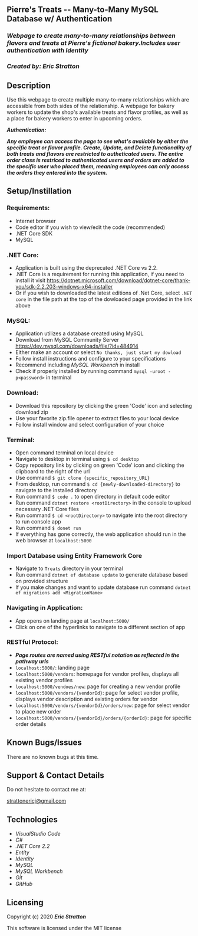## Pierre's Treats -- Many-to-Many MySQL Database w/ Authentication

### _Webpage to create many-to-many relationships between flavors and treats at Pierre's fictional bakery.Includes user authentication with Identity_

### _Created by: Eric Stratton_

## Description

Use this webpage to create multiple many-to-many relationships which are accessible from both sides of the relationship. A webpage for bakery workers to update the shop's available treats and flavor profiles, as well as a place for bakery workers to enter in upcoming orders.

**_Authentication:_** 

**_Any employee can access the page to see what's available by either the specific treat or flavor profile. Create, Update, and Delete functionality of both treats and flavors are restricted to autheticated users. The entire order class is restriced to authenticated users and orders are added to the specific user who placed them, meaning employees can only access the orders they entered into the system._**

## Setup/Instillation

### Requirements:

- Internet browser
- Code editor if you wish to view/edit the code (recommended)
- .NET Core SDK
- MySQL 

### .NET Core:

- Application is built using the deprecated .NET Core vs 2.2.
- .NET Core is a requirement for running this application, if you need to install it visit <https://dotnet.microsoft.com/download/dotnet-core/thank-you/sdk-2.2.203-windows-x64-installer>
- Or if you wish to downloaded the latest editions of .Net Core, select `.NET core` in the file path at the top of the dowloaded page provided in the link above

### MySQL:

- Application utilizes a database created using MySQL
- Download from MySQL Community Server <https://dev.mysql.com/downloads/file/?id=484914>
- Either make an account or select `No thanks, just start my dowload`
- Follow install instructions and configure to your specifications
- Recommend including _MySQL Workbench_ in install
- Check if properly installed by running command `mysql -uroot -p<password>` in terminal

### Download: 

- Download this repository by clicking the green 'Code' icon and selecting download zip
- Use your favorite zip.file opener to extract files to your local device
- Follow install window and select configuration of your choice

### Terminal:

- Open command terminal on local device
- Navigate to desktop in terminal using `$ cd desktop`
- Copy repository link by clicking on green 'Code' icon and clicking the clipboard to the right of the url
- Use command `$ git clone {specific_repository_URL}`
- From desktop, run command `$ cd {newly-downloaded-directory}` to navigate to the installed directory
- Run command `$ code .` to open directory in default code editor
- Run command `dotnet restore <rootDirectory>` in the console to upload necessary .NET Core files
- Run command `$ cd <rootDirectory>` to navigate into the root directory to run console app
- Run command `$ donet run` 
- If everything has gone correctly, the web application should run in the web browser at `localhost:5000`

### Import Database using Entity Framework Core

- Navigate to `Treats` directory in your terminal
- Run command `dotnet ef database update` to generate database based on provided structure
- If you make changes and want to update database run command `dotnet ef migrations add <MigrationName>`

### Navigating in Application:

- App opens on landing page at `localhost:5000/`
- Click on one of the hyperlinks to navigate to a different section of app

### RESTful Protocol:

- **_Page routes are named using RESTful notation as reflected in the pathway urls_**
- `localhost:5000/`: landing page
- `localhost:5000/vendors`: homepage for vendor profiles, displays all existing vendor profiles
- `localhost:5000/vendoes/new`: page for creating a new vendor profile
- `localhost:5000/vendors/{vendorId}`: page for select vendor profile, displays vendor description and existing orders for vendor
- `localhost:5000/vendors/{vendorId}/orders/new`: page for select vendor to place new order
- `localhost:5000/vendors/{vendorId}/orders/{orderId}`: page for specific order details


## Known Bugs/Issues

There are no known bugs at this time.

## Support & Contact Details

Do not hesitate to contact me at:

<strattonericj@gmail.com>

## Technologies 

- _VisualStudio Code_
- _C#_
- _.NET Core 2.2_
- _Entity_
- _Identity_
- _MySQL_
- _MySQL Workbench_
- _Git_
- _GitHub_

## Licensing

Copyright (c) 2020 **_Eric Stratton_**

This software is licensed under the MIT license